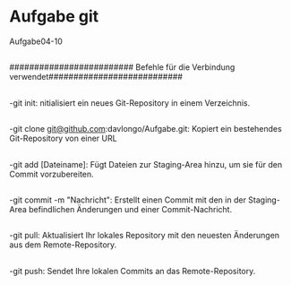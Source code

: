 # Aufgabe git
Aufgabe04-10

##

######################### Befehle für die Verbindung verwendet###########################


##
-git init: nitialisiert ein neues Git-Repository in einem Verzeichnis.
##
-git clone git@github.com:davlongo/Aufgabe.git: Kopiert ein bestehendes Git-Repository von einer URL
##
-git add [Dateiname]: Fügt Dateien zur Staging-Area hinzu, um sie für den Commit vorzubereiten.
##
-git commit -m "Nachricht": Erstellt einen Commit mit den in der Staging-Area befindlichen Änderungen und einer Commit-Nachricht.
##
-git pull: Aktualisiert Ihr lokales Repository mit den neuesten Änderungen aus dem Remote-Repository.
##
-git push: Sendet Ihre lokalen Commits an das Remote-Repository.
##
